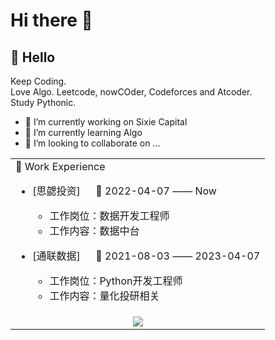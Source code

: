 # Hi there 👋


##  🙋 Hello
Keep Coding.  
Love Algo. Leetcode, nowCOder, Codeforces and Atcoder.  
Study Pythonic.  
- 🔭 I’m currently working on Sixie Capital
- 🌱 I’m currently learning Algo
- 👯 I’m looking to collaborate on ...


<table>
<tr><td>
🏢 Work Experience

- [思勰投资] &emsp; 📌 2022-04-07 —— Now
  
  - 工作岗位：数据开发工程师
  - 工作内容：数据中台

- [通联数据] &emsp; 📌 2021-08-03 —— 2023-04-07
  
  - 工作岗位：Python开发工程师
  - 工作内容：量化投研相关

</td></tr>
<tr><td>


<div align="center"> <img src="https://stats.justsong.cn/api/csdn?id=qq_43592287"> </div>



<!--
**wyf162/wyf162** is a ✨ _special_ ✨ repository because its `README.md` (this file) appears on your GitHub profile.

Here are some ideas to get you started:

- 🔭 I’m currently working on ...
- 🌱 I’m currently learning ...
- 👯 I’m looking to collaborate on ...
- 🤔 I’m looking for help with ...
- 💬 Ask me about ...
- 📫 How to reach me: ...
- 😄 Pronouns: ...
- ⚡ Fun fact: ...
-->
